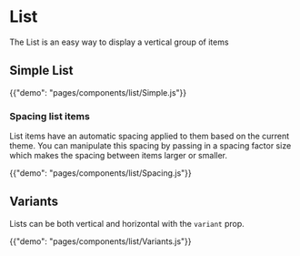 # List

<p class="description">The List is an easy way to display a vertical group of items </p>

## Simple List

{{"demo": "pages/components/list/Simple.js"}}

### Spacing list items

List items have an automatic spacing applied to them based on the current theme. You can manipulate
this spacing by passing in a spacing factor size which makes the spacing between items larger or
smaller.

{{"demo": "pages/components/list/Spacing.js"}}

## Variants

Lists can be both vertical and horizontal with the `variant` prop.

{{"demo": "pages/components/list/Variants.js"}}
